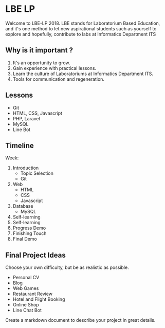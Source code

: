 # LBE LP
Welcome to LBE-LP 2018.
LBE stands for Laboratorium Based Education, and it's one method to let new aspirational students such as yourself to explore and hopefully, contribute to labs at Informatics Department ITS

## Why is it important ?
1. It's an opportunity to grow.
2. Gain experience with practical lessons.
3. Learn the culture of Laboratoriums at Informatics Department ITS.
4. Tools for communication and regeneration.

## Lessons
* Git
* HTML, CSS, Javascript
* PHP, Laravel
* MySQL
* Line Bot

## Timeline
Week:
1. Introduction
	* Topic Selection
	* Git
2. Web
	* HTML
	* CSS
	* Javascript
3. Database
	* MySQL
4. Self-learning
5. Self-learning
6. Progress Demo
7. Finishing Touch
8. Final Demo

## Final Project Ideas
Choose your own difficulty, but be as realistic as possible. 
* Personal CV
* Blog
* Web Games
* Restaurant Review
* Hotel and Flight Booking
* Online Shop
* Line Chat Bot

Create a markdown document to describe your project in great details.